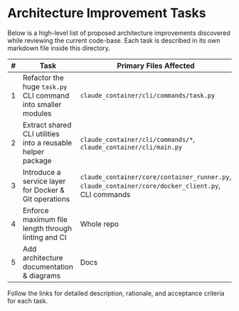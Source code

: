 # Architecture Improvement Tasks

Below is a high-level list of proposed architecture improvements discovered while reviewing the current code-base. Each task is described in its own markdown file inside this directory.

| # | Task | Primary Files Affected | Link |
|---|------|-----------------------|------|
| 1 | Refactor the huge `task.py` CLI command into smaller modules | `claude_container/cli/commands/task.py` | [task_1_refactor_cli_task_command.md](task_1_refactor_cli_task_command.md) |
| 2 | Extract shared CLI utilities into a reusable helper package | `claude_container/cli/commands/*`, `claude_container/cli/main.py` | [task_2_extract_cli_utilities.md](task_2_extract_cli_utilities.md) |
| 3 | Introduce a service layer for Docker & Git operations | `claude_container/core/container_runner.py`, `claude_container/core/docker_client.py`, CLI commands | [task_3_service_layer_for_docker_and_git.md](task_3_service_layer_for_docker_and_git.md) |
| 4 | Enforce maximum file length through linting and CI | Whole repo | [task_4_enforce_file_length_lint.md](task_4_enforce_file_length_lint.md) |
| 5 | Add architecture documentation & diagrams | Docs | [task_5_architecture_docs.md](task_5_architecture_docs.md) |

Follow the links for detailed description, rationale, and acceptance criteria for each task. 